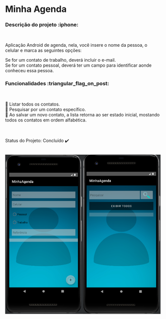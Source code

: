 
<h1>Minha Agenda</h1>

<h3>Descrição do projeto :iphone:</h3><br>

<p>Aplicação Android de agenda, nela, você insere o nome da pessoa, o celular e marca as seguintes opções:

Se for um contato de trabalho, deverá incluir o e-mail.<br>
Se for um contato pessoal, deverá ter um campo para identificar aonde conheceu essa pessoa.</p>

<h3>Funcionalidades :triangular_flag_on_post:</h3><br>

:pushpin: Listar todos os contatos.<br>
:pushpin: Pesquisar por um contato específico.<br>
:pushpin: Ao salvar um novo contato, a lista retorna ao ser estado inicial, mostando todos os contatos em ordem alfabética.<br>

<br><br>
Status do Projeto: Concluído ✔️<br><br>


<img src="agenda.png" width="500px"></img>
